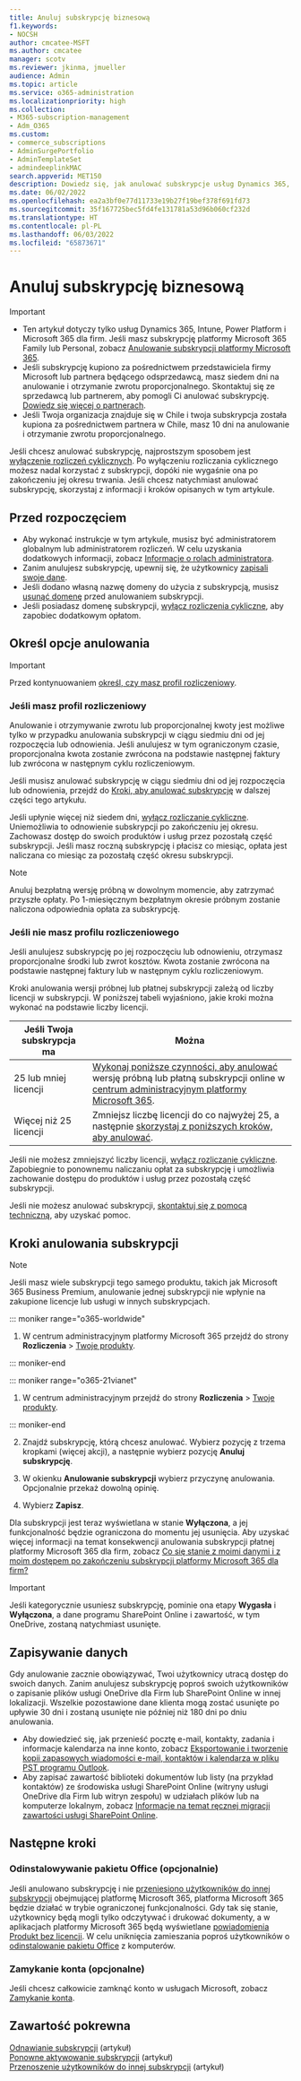 ```yaml
---
title: Anuluj subskrypcję biznesową
f1.keywords:
- NOCSH
author: cmcatee-MSFT
ms.author: cmcatee
manager: scotv
ms.reviewer: jkinma, jmueller
audience: Admin
ms.topic: article
ms.service: o365-administration
ms.localizationpriority: high
ms.collection:
- M365-subscription-management
- Adm_O365
ms.custom:
- commerce_subscriptions
- AdminSurgePortfolio
- AdminTemplateSet
- admindeeplinkMAC
search.appverid: MET150
description: Dowiedz się, jak anulować subskrypcje usług Dynamics 365, Intune, Power Platform i Microsoft 365 dla firm w wersji próbnej lub płatnych subskrypcjach w centrum administracyjnym platformy Microsoft 365.
ms.date: 06/02/2022
ms.openlocfilehash: ea2a3bf0e77d11733e19b27f19bef378f691fd73
ms.sourcegitcommit: 35f167725bec5fd4fe131781a53d96b060cf232d
ms.translationtype: HT
ms.contentlocale: pl-PL
ms.lasthandoff: 06/03/2022
ms.locfileid: "65873671"
---
```

# <a name="cancel-your-business-subscription"></a>Anuluj subskrypcję biznesową

> [!IMPORTANT]
> - Ten artykuł dotyczy tylko usług Dynamics 365, Intune, Power Platform i Microsoft 365 dla firm. Jeśli masz subskrypcję platformy Microsoft 365 Family lub Personal, zobacz [Anulowanie subskrypcji platformy Microsoft 365](https://support.microsoft.com/office/cancel-a-microsoft-365-subscription-46e2634c-c64b-4c65-94b9-2cc9c960e91b?OCID=M365_DocsCancel_Link).
> - Jeśli subskrypcję kupiono za pośrednictwem przedstawiciela firmy Microsoft lub partnera będącego odsprzedawcą, masz siedem dni na anulowanie i otrzymanie zwrotu proporcjonalnego. Skontaktuj się ze sprzedawcą lub partnerem, aby pomogli Ci anulować subskrypcję. [Dowiedz się więcej o partnerach](../manage-partners.md#what-can-a-partner-do-for-my-organization-or-school).
> - Jeśli Twoja organizacja znajduje się w Chile i twoja subskrypcja została kupiona za pośrednictwem partnera w Chile, masz 10 dni na anulowanie i otrzymanie zwrotu proporcjonalnego.

Jeśli chcesz anulować subskrypcję, najprostszym sposobem jest [wyłączenie rozliczeń cyklicznych](renew-your-subscription.md). Po wyłączeniu rozliczania cyklicznego możesz nadal korzystać z subskrypcji, dopóki nie wygaśnie ona po zakończeniu jej okresu trwania. Jeśli chcesz natychmiast anulować subskrypcję, skorzystaj z informacji i kroków opisanych w tym artykule.

## <a name="before-you-begin"></a>Przed rozpoczęciem

- Aby wykonać instrukcje w tym artykule, musisz być administratorem globalnym lub administratorem rozliczeń. W celu uzyskania dodatkowych informacji, zobacz [Informacje o rolach administratora](../../admin/add-users/about-admin-roles.md).
- Zanim anulujesz subskrypcję, upewnij się, że użytkownicy [zapisali swoje dane](#save-your-data).
- Jeśli dodano własną nazwę domeny do użycia z subskrypcją, musisz [usunąć domenę](../../admin/get-help-with-domains/remove-a-domain.md) przed anulowaniem subskrypcji.
- Jeśli posiadasz domenę subskrypcji, [wyłącz rozliczenia cykliczne](renew-your-subscription.md), aby zapobiec dodatkowym opłatom.

## <a name="determine-your-cancellation-options"></a>Określ opcje anulowania

> [!IMPORTANT]
> Przed kontynuowaniem [określ, czy masz profil rozliczeniowy](../billing-and-payments/manage-billing-profiles.md#view-my-billing-profiles).

### <a name="if-you-have-a-billing-profile"></a>Jeśli masz profil rozliczeniowy

Anulowanie i otrzymywanie zwrotu lub proporcjonalnej kwoty jest możliwe tylko w przypadku anulowania subskrypcji w ciągu siedmiu dni od jej rozpoczęcia lub odnowienia. Jeśli anulujesz w tym ograniczonym czasie, proporcjonalna kwota zostanie zwrócona na podstawie następnej faktury lub zwrócona w następnym cyklu rozliczeniowym.

Jeśli musisz anulować subskrypcję w ciągu siedmiu dni od jej rozpoczęcia lub odnowienia, przejdź do [Kroki, aby anulować subskrypcję](#steps-to-cancel-your-subscription) w dalszej części tego artykułu.

Jeśli upłynie więcej niż siedem dni, [wyłącz rozliczanie cykliczne](renew-your-subscription.md). Uniemożliwia to odnowienie subskrypcji po zakończeniu jej okresu.  Zachowasz dostęp do swoich produktów i usług przez pozostałą część subskrypcji. Jeśli masz roczną subskrypcję i płacisz co miesiąc, opłata jest naliczana co miesiąc za pozostałą część okresu subskrypcji.

> [!NOTE]
> Anuluj bezpłatną wersję próbną w dowolnym momencie, aby zatrzymać przyszłe opłaty. Po 1-miesięcznym bezpłatnym okresie próbnym zostanie naliczona odpowiednia opłata za subskrypcję.

### <a name="if-you-dont-have-a-billing-profile"></a>Jeśli nie masz profilu rozliczeniowego

Jeśli anulujesz subskrypcję po jej rozpoczęciu lub odnowieniu, otrzymasz proporcjonalne środki lub zwrot kosztów. Kwota zostanie zwrócona na podstawie następnej faktury lub w następnym cyklu rozliczeniowym.

Kroki anulowania wersji próbnej lub płatnej subskrypcji zależą od liczby licencji w subskrypcji. W poniższej tabeli wyjaśniono, jakie kroki można wykonać na podstawie liczby licencji.

|Jeśli Twoja subskrypcja ma  |Można  |
|--------------|--------------|
|25 lub mniej licencji  | [Wykonaj poniższe czynności, aby anulować](#steps-to-cancel-your-subscription) wersję próbną lub płatną subskrypcji online w <a href="https://go.microsoft.com/fwlink/p/?linkid=2024339" target="_blank">centrum administracyjnym platformy Microsoft 365</a>.        |
|Więcej niż 25 licencji   | Zmniejsz liczbę licencji do co najwyżej 25, a następnie [skorzystaj z poniższych kroków, aby anulować](#steps-to-cancel-your-subscription).      |

Jeśli nie możesz zmniejszyć liczby licencji, [wyłącz rozliczanie cykliczne](renew-your-subscription.md). Zapobiegnie to ponownemu naliczaniu opłat za subskrypcję i umożliwia zachowanie dostępu do produktów i usług przez pozostałą część subskrypcji.

Jeśli nie możesz anulować subskrypcji, [skontaktuj się z pomocą techniczną](../../admin/get-help-support.md), aby uzyskać pomoc.

## <a name="steps-to-cancel-your-subscription"></a>Kroki anulowania subskrypcji

> [!NOTE]
> Jeśli masz wiele subskrypcji tego samego produktu, takich jak Microsoft 365 Business Premium, anulowanie jednej subskrypcji nie wpłynie na zakupione licencje lub usługi w innych subskrypcjach.

::: moniker range="o365-worldwide"

1. W centrum administracyjnym platformy Microsoft 365 przejdź do strony **Rozliczenia** \> <a href="https://go.microsoft.com/fwlink/p/?linkid=842054" target="_blank">Twoje produkty</a>.

::: moniker-end

::: moniker range="o365-21vianet"

1. W centrum administracyjnym przejdź do strony **Rozliczenia** \> <a href="https://go.microsoft.com/fwlink/p/?linkid=850626" target="_blank">Twoje produkty</a>.

::: moniker-end

2. Znajdź subskrypcję, którą chcesz anulować. Wybierz pozycję z trzema kropkami (więcej akcji), a następnie wybierz pozycję **Anuluj subskrypcję**.

3. W okienku **Anulowanie subskrypcji** wybierz przyczynę anulowania. Opcjonalnie przekaż dowolną opinię.

4. Wybierz **Zapisz**.

Dla subskrypcji jest teraz wyświetlana w stanie **Wyłączona**, a jej funkcjonalność będzie ograniczona do momentu jej usunięcia. Aby uzyskać więcej informacji na temat konsekwencji anulowania subskrypcji płatnej platformy Microsoft 365 dla firm, zobacz [Co się stanie z moimi danymi i z moim dostępem po zakończeniu subskrypcji platformy Microsoft 365 dla firm?](what-if-my-subscription-expires.md)

> [!IMPORTANT]
> Jeśli kategorycznie usuniesz subskrypcję, pominie ona etapy **Wygasła** i **Wyłączona**, a dane programu SharePoint Online i zawartość, w tym OneDrive, zostaną natychmiast usunięte.

## <a name="save-your-data"></a>Zapisywanie danych

Gdy anulowanie zacznie obowiązywać, Twoi użytkownicy utracą dostęp do swoich danych. Zanim anulujesz subskrypcję poproś swoich użytkowników o zapisanie plików usługi OneDrive dla Firm lub SharePoint Online w innej lokalizacji. Wszelkie pozostawione dane klienta mogą zostać usunięte po upływie 30 dni i zostaną usunięte nie później niż 180 dni po dniu anulowania.

- Aby dowiedzieć się, jak przenieść pocztę e-mail, kontakty, zadania i informacje kalendarza na inne konto, zobacz [Eksportowanie i tworzenie kopii zapasowych wiadomości e-mail, kontaktów i kalendarza w pliku PST programu Outlook](https://support.microsoft.com/office/14252b52-3075-4e9b-be4e-ff9ef1068f91).
- Aby zapisać zawartość biblioteki dokumentów lub listy (na przykład kontaktów) ze środowiska usługi SharePoint Online (witryny usługi OneDrive dla Firm lub witryn zespołu) w udziałach plików lub na komputerze lokalnym, zobacz [Informacje na temat ręcznej migracji zawartości usługi SharePoint Online](/sharepoint/troubleshoot/migration-tool/content-manual-migration).

## <a name="next-steps"></a>Następne kroki

### <a name="uninstall-office-optional"></a>Odinstalowywanie pakietu Office (opcjonalnie)

Jeśli anulowano subskrypcję i nie [przeniesiono użytkowników do innej subskrypcji](move-users-different-subscription.md) obejmującej platformę Microsoft 365, platforma Microsoft 365 będzie działać w trybie ograniczonej funkcjonalności. Gdy tak się stanie, użytkownicy będą mogli tylko odczytywać i drukować dokumenty, a w aplikacjach platformy Microsoft 365 będą wyświetlane [powiadomienia Produkt bez licencji](https://support.microsoft.com/office/0d23d3c0-c19c-4b2f-9845-5344fedc4380). W celu uniknięcia zamieszania poproś użytkowników o [odinstalowanie pakietu Office](https://support.microsoft.com/office/9dd49b83-264a-477a-8fcc-2fdf5dbf61d8) z komputerów.

### <a name="close-your-account-optional"></a>Zamykanie konta (opcjonalne)

Jeśli chcesz całkowicie zamknąć konto w usługach Microsoft, zobacz [Zamykanie konta](../close-your-account.md).

## <a name="related-content"></a>Zawartość pokrewna

[Odnawianie subskrypcji](renew-your-subscription.md) (artykuł)\
[Ponowne aktywowanie subskrypcji](reactivate-your-subscription.md) (artykuł)\
[Przenoszenie użytkowników do innej subskrypcji](move-users-different-subscription.md) (artykuł)
